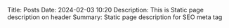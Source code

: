 Title: Posts
Date: 2024-02-03 10:20
Description: This is Static page description on header
Summary: Static page description for SEO meta tag